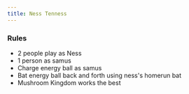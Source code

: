 ```yaml
---
title: Ness Tenness
---
```


### Rules
- 2 people play as Ness
- 1 person as samus
- Charge energy ball as samus
- Bat energy ball back and forth using ness's homerun bat
- Mushroom Kingdom works the best
